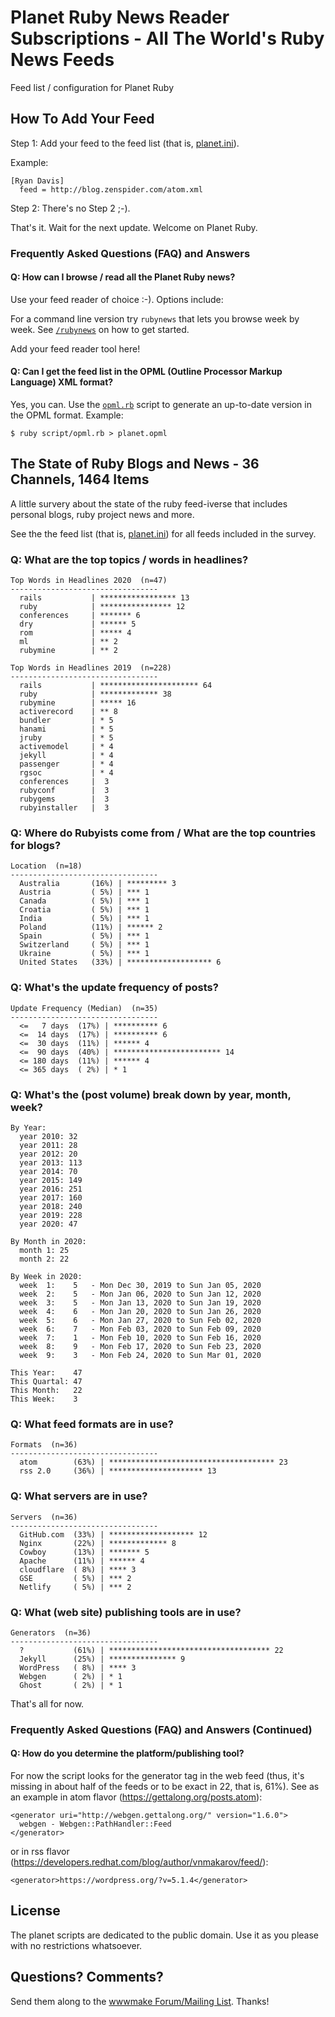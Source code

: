 # Planet Ruby News Reader Subscriptions - All The World's Ruby News Feeds


Feed list / configuration for Planet Ruby



## How To Add Your Feed  

Step 1: Add your feed to the feed list (that is, [planet.ini](planet.ini)).

Example:

```
[Ryan Davis]
  feed = http://blog.zenspider.com/atom.xml
```

Step 2: There's no Step 2 ;-).


That's it. Wait for the next update. Welcome on Planet Ruby.

### Frequently Asked Questions (FAQ) and Answers

#### Q: How can I browse / read all the Planet Ruby news?

Use your feed reader of choice :-). Options include:

For a command line version try `rubynews` that lets you browse week by week. See [`/rubynews`](/rubynews) on how to get started. 

Add your feed reader tool here!


#### Q: Can I get the feed list in the OPML (Outline Processor Markup Language) XML format?

Yes, you can. Use the [`opml.rb`](/script/opml.rb) script to generate an up-to-date version in the OPML format.
Example: 

    $ ruby script/opml.rb > planet.opml



## The State of Ruby Blogs and News - 36 Channels, 1464 Items

A little survery about the state of the ruby feed-iverse 
that includes personal blogs, ruby project news and more.

See the the feed list (that is, [planet.ini](planet.ini)) for all feeds included in the survey.


### Q: What are the top topics / words in headlines?

```
Top Words in Headlines 2020  (n=47)
---------------------------------
  rails           | ***************** 13
  ruby            | **************** 12
  conferences     | ******* 6
  dry             | ****** 5
  rom             | ***** 4
  ml              | ** 2
  rubymine        | ** 2

Top Words in Headlines 2019  (n=228)
---------------------------------
  rails           | ********************** 64
  ruby            | ************* 38
  rubymine        | ***** 16
  activerecord    | ** 8
  bundler         | * 5
  hanami          | * 5
  jruby           | * 5
  activemodel     | * 4
  jekyll          | * 4
  passenger       | * 4
  rgsoc           | * 4
  conferences     |  3
  rubyconf        |  3
  rubygems        |  3
  rubyinstaller   |  3
```

### Q: Where do Rubyists come from / What are the top countries for blogs?

```
Location  (n=18)
---------------------------------
  Australia       (16%) | ********* 3
  Austria         ( 5%) | *** 1
  Canada          ( 5%) | *** 1
  Croatia         ( 5%) | *** 1
  India           ( 5%) | *** 1
  Poland          (11%) | ****** 2
  Spain           ( 5%) | *** 1
  Switzerland     ( 5%) | *** 1
  Ukraine         ( 5%) | *** 1
  United States   (33%) | ******************* 6
```


### Q: What's the update frequency of posts?

```
Update Frequency (Median)  (n=35)
---------------------------------
  <=   7 days  (17%) | ********** 6
  <=  14 days  (17%) | ********** 6
  <=  30 days  (11%) | ****** 4
  <=  90 days  (40%) | ************************ 14
  <= 180 days  (11%) | ****** 4
  <= 365 days  ( 2%) | * 1
```

### Q: What's the (post volume) break down by year, month, week?

```
By Year:
  year 2010: 32
  year 2011: 28
  year 2012: 20
  year 2013: 113
  year 2014: 70
  year 2015: 149
  year 2016: 251
  year 2017: 160
  year 2018: 240
  year 2019: 228
  year 2020: 47

By Month in 2020:
  month 1: 25
  month 2: 22

By Week in 2020:
  week  1:    5   - Mon Dec 30, 2019 to Sun Jan 05, 2020
  week  2:    5   - Mon Jan 06, 2020 to Sun Jan 12, 2020
  week  3:    5   - Mon Jan 13, 2020 to Sun Jan 19, 2020
  week  4:    6   - Mon Jan 20, 2020 to Sun Jan 26, 2020
  week  5:    6   - Mon Jan 27, 2020 to Sun Feb 02, 2020
  week  6:    7   - Mon Feb 03, 2020 to Sun Feb 09, 2020
  week  7:    1   - Mon Feb 10, 2020 to Sun Feb 16, 2020
  week  8:    9   - Mon Feb 17, 2020 to Sun Feb 23, 2020
  week  9:    3   - Mon Feb 24, 2020 to Sun Mar 01, 2020

This Year:    47
This Quartal: 47
This Month:   22
This Week:    3
```

### Q: What feed formats are in use?

```
Formats  (n=36)
---------------------------------
  atom        (63%) | ************************************* 23
  rss 2.0     (36%) | ********************* 13
```

### Q: What servers are in use?

```
Servers  (n=36)
---------------------------------
  GitHub.com  (33%) | ******************* 12
  Nginx       (22%) | ************* 8
  Cowboy      (13%) | ******* 5
  Apache      (11%) | ****** 4
  cloudflare  ( 8%) | **** 3
  GSE         ( 5%) | *** 2
  Netlify     ( 5%) | *** 2
```

### Q: What (web site) publishing tools are in use?

```
Generators  (n=36)
---------------------------------
  ?           (61%) | ************************************ 22
  Jekyll      (25%) | *************** 9
  WordPress   ( 8%) | **** 3
  Webgen      ( 2%) | * 1
  Ghost       ( 2%) | * 1
```

That's all for now. 



### Frequently Asked Questions (FAQ) and Answers   (Continued)

#### Q: How do you determine the platform/publishing tool?

For now the script looks for the generator tag in the web feed 
(thus, it's missing in about half of the feeds or to be exact in 22, that is, 61%). See as an example in atom flavor (<https://gettalong.org/posts.atom>):

    <generator uri="http://webgen.gettalong.org/" version="1.6.0">
      webgen - Webgen::PathHandler::Feed
    </generator>

or in rss flavor (<https://developers.redhat.com/blog/author/vnmakarov/feed/>):

    <generator>https://wordpress.org/?v=5.1.4</generator>



## License

The planet scripts are dedicated to the public domain.
Use it as you please with no restrictions whatsoever.

## Questions? Comments?

Send them along to the [wwwmake Forum/Mailing List](http://groups.google.com/group/wwwmake).
Thanks!

